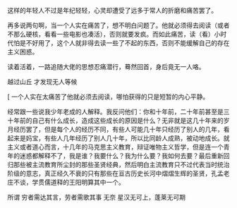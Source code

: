 这样的年轻人不过是年纪轻轻，心灵却遭受了远多于常人的折磨和痛苦罢了。





再多说两句啊，当一个人实在痛苦了，想不明白问题了。他就必须得去阅读（或者不那么硬核，看看一些电影也凑活），否则就要发疯。而如此痛苦，读（看）小时代怕是不好用了，这个人就非得去读一些了不起的东西，否则不能缓解自己的存在主义困惑。

读着活着，一路追随大佬的思想忍痛潜行，蓦然回首，身后竟无一人咯。



越过山丘 才发现无人等候



[
一个人实在太痛苦了他就必须去阅读，哪怕获得的只是短暂的内心平静。



经常跟一些说我少年老成的人解释。我反问他们：你和十年前，二十年前甚至是三十年前的自己有什么成长，造成这些成长的原因是什么？无非就是这几十年来的岁月经历罢了，但是每个人的经历不同，有些人可能几十年只经历了别人的几年，看起来是妈宝，有些人几年经历了别人几十年，所以比同龄人成熟，被动地成长。就主义或者道心而言，十几年的马克思主义教育，辩证唯物主义哲学，但是连一个青年的迷惑都解释不了，我是谁？我要什么？我为什么要？我如何去要？最后重新回归那些被主流教育所尘封的那些圣贤经典，然后明白主流教育只不过代表当时统治阶级的意志，真正经久不衰的只有那些在亘古历史长河中熠熠生辉的圣贤，孔孟老庄不谈，学贯儒道释的王阳明算其中一个。





所谓 穷者需达其言，劳者需歌其事
无奈 星汉无可上，蓬莱无可期